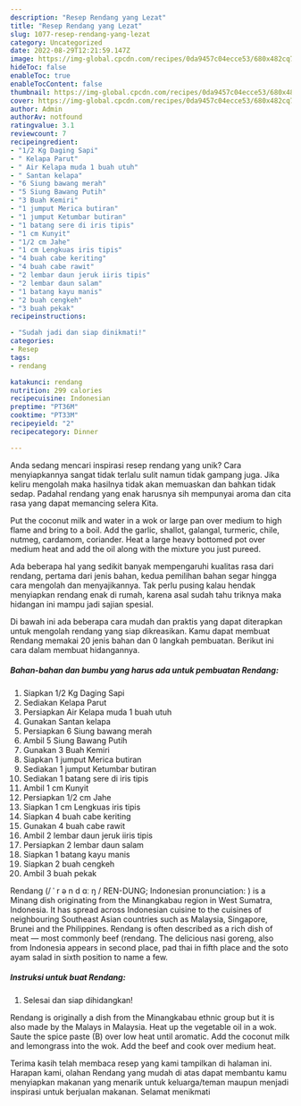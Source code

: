 ```yaml
---
description: "Resep Rendang yang Lezat"
title: "Resep Rendang yang Lezat"
slug: 1077-resep-rendang-yang-lezat
category: Uncategorized
date: 2022-08-29T12:21:59.147Z
image: https://img-global.cpcdn.com/recipes/0da9457c04ecce53/680x482cq70/rendang-foto-resep-utama.jpg
hideToc: false
enableToc: true
enableTocContent: false
thumbnail: https://img-global.cpcdn.com/recipes/0da9457c04ecce53/680x482cq70/rendang-foto-resep-utama.jpg
cover: https://img-global.cpcdn.com/recipes/0da9457c04ecce53/680x482cq70/rendang-foto-resep-utama.jpg
author: Admin
authorAv: notfound
ratingvalue: 3.1
reviewcount: 7
recipeingredient:
- "1/2 Kg Daging Sapi"
- " Kelapa Parut"
- " Air Kelapa muda 1 buah utuh"
- " Santan kelapa"
- "6 Siung bawang merah"
- "5 Siung Bawang Putih"
- "3 Buah Kemiri"
- "1 jumput Merica butiran"
- "1 jumput Ketumbar butiran"
- "1 batang sere di iris tipis"
- "1 cm Kunyit"
- "1/2 cm Jahe"
- "1 cm Lengkuas iris tipis"
- "4 buah cabe keriting"
- "4 buah cabe rawit"
- "2 lembar daun jeruk iiris tipis"
- "2 lembar daun salam"
- "1 batang kayu manis"
- "2 buah cengkeh"
- "3 buah pekak"
recipeinstructions:

- "Sudah jadi dan siap dinikmati!"
categories:
- Resep
tags:
- rendang

katakunci: rendang 
nutrition: 299 calories
recipecuisine: Indonesian
preptime: "PT36M"
cooktime: "PT33M"
recipeyield: "2"
recipecategory: Dinner

---
```





Anda sedang mencari inspirasi resep rendang yang unik? Cara menyiapkannya sangat tidak terlalu sulit namun tidak gampang juga. Jika keliru mengolah maka hasilnya tidak akan memuaskan dan bahkan tidak sedap. Padahal rendang yang enak harusnya sih mempunyai aroma dan cita rasa yang dapat memancing selera Kita.





Put the coconut milk and water in a wok or large pan over medium to high flame and bring to a boil. Add the garlic, shallot, galangal, turmeric, chile, nutmeg, cardamom, coriander. Heat a large heavy bottomed pot over medium heat and add the oil along with the mixture you just pureed.

Ada beberapa hal yang sedikit banyak mempengaruhi kualitas rasa dari rendang, pertama dari jenis bahan, kedua pemilihan bahan segar hingga cara mengolah dan menyajikannya. Tak perlu pusing kalau hendak menyiapkan rendang enak di rumah, karena asal sudah tahu triknya maka hidangan ini mampu jadi sajian spesial.






Di bawah ini ada beberapa cara mudah dan praktis yang dapat diterapkan untuk mengolah rendang yang siap dikreasikan. Kamu dapat membuat Rendang memakai 20 jenis bahan dan 0 langkah pembuatan. Berikut ini cara dalam membuat hidangannya.

<!--inarticleads1-->

##### Bahan-bahan dan bumbu yang harus ada untuk pembuatan Rendang:

1. Siapkan 1/2 Kg Daging Sapi
1. Sediakan  Kelapa Parut
1. Persiapkan  Air Kelapa muda 1 buah utuh
1. Gunakan  Santan kelapa
1. Persiapkan 6 Siung bawang merah
1. Ambil 5 Siung Bawang Putih
1. Gunakan 3 Buah Kemiri
1. Siapkan 1 jumput Merica butiran
1. Sediakan 1 jumput Ketumbar butiran
1. Sediakan 1 batang sere di iris tipis
1. Ambil 1 cm Kunyit
1. Persiapkan 1/2 cm Jahe
1. Siapkan 1 cm Lengkuas iris tipis
1. Siapkan 4 buah cabe keriting
1. Gunakan 4 buah cabe rawit
1. Ambil 2 lembar daun jeruk iiris tipis
1. Persiapkan 2 lembar daun salam
1. Siapkan 1 batang kayu manis
1. Siapkan 2 buah cengkeh
1. Ambil 3 buah pekak


Rendang (/ ˈ r ə n d ɑː ŋ / REN-DUNG; Indonesian pronunciation: ) is a Minang dish originating from the Minangkabau region in West Sumatra, Indonesia. It has spread across Indonesian cuisine to the cuisines of neighbouring Southeast Asian countries such as Malaysia, Singapore, Brunei and the Philippines. Rendang is often described as a rich dish of meat — most commonly beef (rendang. The delicious nasi goreng, also from Indonesia appears in second place, pad thai in fifth place and the soto ayam salad in sixth position to name a few. 

<!--inarticleads2-->

##### Instruksi untuk buat Rendang:


1. Selesai dan siap dihidangkan!

Rendang is originally a dish from the Minangkabau ethnic group but it is also made by the Malays in Malaysia. Heat up the vegetable oil in a wok. Saute the spice paste (B) over low heat until aromatic. Add the coconut milk and lemongrass into the wok. Add the beef and cook over medium heat. 

Terima kasih telah membaca resep yang kami tampilkan di halaman ini. Harapan kami, olahan Rendang yang mudah di atas dapat membantu kamu menyiapkan makanan yang menarik untuk keluarga/teman maupun menjadi inspirasi untuk berjualan makanan. Selamat menikmati
